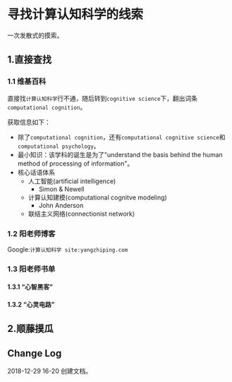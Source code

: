 # 寻找计算认知科学的线索

一次发散式的摸索。

## 1.直接查找

### 1.1 维基百科

直接找`计算认知科学`行不通，随后转到`cognitive science`下，翻出词条`computational cognition`。

获取信息如下：

* 除了`computational cognition`，还有`computational cognitive science`和`computational psychology`。
* 最小知识：该学科的诞生是为了"understand the basis behind the human method of processing of information"。
* 核心话语体系
	* 人工智能(artificial intelligence)
		* Simon & Newell
	* 计算认知建模(computational cognitve modeling)
		* John Anderson
	* 联结主义网络(connectionist network)  

### 1.2 阳老师博客

Google:`计算认知科学 site:yangzhiping.com`

### 1.3 阳老师书单

#### 1.3.1 “心智黑客”

#### 1.3.2 “心灵电路”

## 2.顺藤摸瓜

## Change Log

2018-12-29 16-20 创建文档。